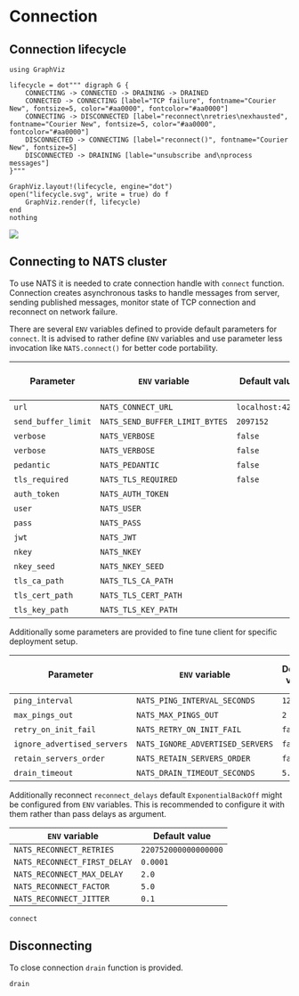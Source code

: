 
# Connection

## Connection lifecycle

```@eval
using GraphViz

lifecycle = dot""" digraph G {
    CONNECTING -> CONNECTED -> DRAINING -> DRAINED
    CONNECTED -> CONNECTING [label="TCP failure", fontname="Courier New", fontsize=5, color="#aa0000", fontcolor="#aa0000"]
    CONNECTING -> DISCONNECTED [label="reconnect\nretries\nexhausted", fontname="Courier New", fontsize=5, color="#aa0000", fontcolor="#aa0000"]
    DISCONNECTED -> CONNECTING [label="reconnect()", fontname="Courier New", fontsize=5]
    DISCONNECTED -> DRAINING [lable="unsubscribe and\nprocess messages"]
}"""

GraphViz.layout!(lifecycle, engine="dot")
open("lifecycle.svg", write = true) do f
    GraphViz.render(f, lifecycle)
end
nothing
```
![](lifecycle.svg)


## Connecting to NATS cluster

To use NATS it is needed to crate connection handle with `connect` function. Connection creates asynchronous tasks to handle messages from server, sending published messages, monitor state of TCP connection and reconnect on network failure.

There are several `ENV` variables defined to provide default parameters for `connect`. It is advised to rather define `ENV` variables and use parameter less invocation like `NATS.connect()` for better code portability.

| Parameter          | `ENV` variable          |  Default value   | Sent to server |
|--------------------|-------------------------|------------------|-----------------|
| `url`              | `NATS_CONNECT_URL`      | `localhost:4222` | no
| `send_buffer_limit` | `NATS_SEND_BUFFER_LIMIT_BYTES` | `2097152`        | no
| `verbose`          | `NATS_VERBOSE`          | `false`          | yes
| `verbose`          | `NATS_VERBOSE`          | `false`          | yes
| `pedantic`         | `NATS_PEDANTIC`         | `false`          | yes
| `tls_required`     | `NATS_TLS_REQUIRED`     | `false`          | yes
| `auth_token`       | `NATS_AUTH_TOKEN`       |                  | yes
| `user`             | `NATS_USER`             |                  | yes
| `pass`             | `NATS_PASS`             |                  | yes
| `jwt`              | `NATS_JWT`              |                  | yes
| `nkey`             | `NATS_NKEY`             |                  | yes
| `nkey_seed`        | `NATS_NKEY_SEED`        |                  | no
| `tls_ca_path`      | `NATS_TLS_CA_PATH`      |                  | no
| `tls_cert_path`    | `NATS_TLS_CERT_PATH`    |                  | no
| `tls_key_path`     | `NATS_TLS_KEY_PATH`     |                  | no

Additionally some parameters are provided to fine tune client for specific deployment setup.

| Parameter                   | `ENV` variable                      |  Default value   | Sent to server |
|-----------------------------|-------------------------------------|------------------|-----------------|
| `ping_interval`             | `NATS_PING_INTERVAL_SECONDS`        | `120`            | no
| `max_pings_out`             | `NATS_MAX_PINGS_OUT`                | `2`              | no
| `retry_on_init_fail`        | `NATS_RETRY_ON_INIT_FAIL`           | `false`          | no
| `ignore_advertised_servers` | `NATS_IGNORE_ADVERTISED_SERVERS`    | `false`          | no
| `retain_servers_order`      | `NATS_RETAIN_SERVERS_ORDER `        | `false`          | no
| `drain_timeout`             | `NATS_DRAIN_TIMEOUT_SECONDS`        | `5.0`            | no

Additionally reconnect `reconnect_delays` default `ExponentialBackOff` might be configured from `ENV` variables. This is recommended to configure it with them rather than pass delays as argument.

| `ENV` variable                  |  Default value       |
|---------------------------------|----------------------|
| `NATS_RECONNECT_RETRIES`        | `220752000000000000` |
| `NATS_RECONNECT_FIRST_DELAY`    | `0.0001`             |
| `NATS_RECONNECT_MAX_DELAY`      | `2.0`                |
| `NATS_RECONNECT_FACTOR`         | `5.0`                |
| `NATS_RECONNECT_JITTER`         | `0.1`                |

```@docs
connect
```

## Disconnecting

To close connection `drain` function is provided.

```@docs
drain
```